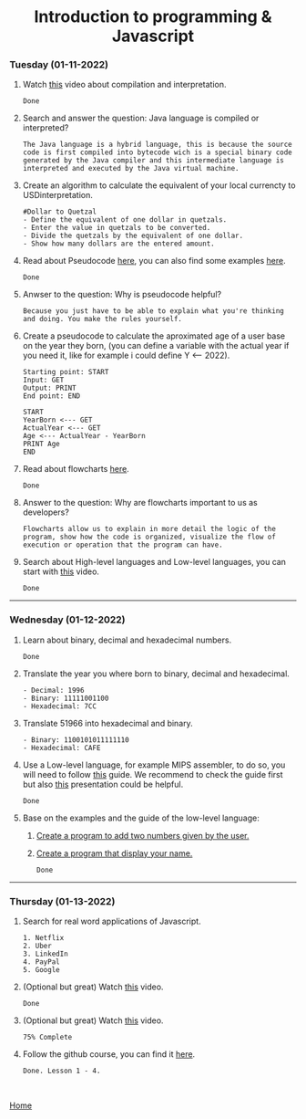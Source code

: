 <h1 align="center">Introduction to programming & Javascript</h1>

<strong><h3>Tuesday (01-11-2022)</h3></strong>

1. Watch [this][1] video about compilation and interpretation.

    ```
    Done
    ```

2. Search and answer the question: Java language is compiled or interpreted?

    ```
    The Java language is a hybrid language, this is because the source code is first compiled into bytecode wich is a special binary code generated by the Java compiler and this intermediate language is interpreted and executed by the Java virtual machine.
    ```

3. Create an algorithm to calculate the equivalent of your local currencty to USDinterpretation.

    ```
    #Dollar to Quetzal
    - Define the equivalent of one dollar in quetzals.
    - Enter the value in quetzals to be converted.
    - Divide the quetzals by the equivalent of one dollar.
    - Show how many dollars are the entered amount.
    ```

4. Read about Pseudocode [here][2], you can also find some examples [here][3].

    ```
    Done
    ```

5. Anwser to the question: Why is pseudocode helpful?

    ```
    Because you just have to be able to explain what you're thinking and doing. You make the rules yourself.
    ```

6. Create a pseudocode to calculate the aproximated age of a user base on the year they born, (you can define a variable with the actual year if you need it, like for example i could define Y <-- 2022).

    ```
    Starting point: START
    Input: GET
    Output: PRINT
    End point: END

    START
    YearBorn <--- GET
    ActualYear <--- GET
    Age <--- ActualYear - YearBorn
    PRINT Age
    END
    ```

7. Read about flowcharts [here][4].

    ```
    Done
    ```

8. Answer to the question: Why are flowcharts important to us as developers?

    ```
    Flowcharts allow us to explain in more detail the logic of the program, show how the code is organized, visualize the flow of execution or operation that the program can have.
    ```

9. Search about High-level languages and Low-level languages, you can start with [this][5] video.

    ```
    Done
    ```

***

<strong><h3>Wednesday (01-12-2022)</h3></strong>

1. Learn about binary, decimal and hexadecimal numbers.

    ```
    Done
    ```

2. Translate the year you where born to binary, decimal and hexadecimal.

    ```
    - Decimal: 1996
    - Binary: 11111001100
    - Hexadecimal: 7CC
    ```

3. Translate 51966 into hexadecimal and binary.

    ```
    - Binary: 1100101011111110
    - Hexadecimal: CAFE
    ```

4. Use a Low-level language, for example MIPS assembler, to do so, you will need to follow [this][6] guide. We recommend to check the guide first but also [this][7] presentation could be helpful.

    ```
    Done
    ```

5. Base on the examples and the guide of the low-level language: 
    1. [Create a program to add two numbers given by the user.](Program1.asm)
    2. [Create a program that display your name.](Program2.asm)

        ```
        Done
        ```

***

<strong><h3>Thursday (01-13-2022)</h3></strong>

1. Search for real word applications of Javascript.

    ```
    1. Netflix
    2. Uber
    3. LinkedIn
    4. PayPal
    5. Google
    ```

2. (Optional but great) Watch [this][8] video.

    ```
    Done
    ```

3. (Optional but great) Watch [this][9] video.

    ```
    75% Complete
    ```

4. Follow the github course, you can find it [here][10].

    ```
    Done. Lesson 1 - 4.
    ```

<br>

[Home](../../README.md)

[1]: https://www.youtube.com/watch?v=JNMy969SjyU
[2]: https://www.freecodecamp.org/news/what-is-pseudocode-in-programming/
[3]: https://github.com/corecodeio/bootcamp-from-scratch/blob/main/src/technologies/2022/week1/resources/PSEUDOCODE.md
[4]: https://www.lucidchart.com/pages/es/que-es-un-diagrama-de-flujo
[5]: https://www.youtube.com/watch?v=1vRPOp5p-qs
[6]: https://github.com/corecodeio/bootcamp-from-scratch/blob/main/src/technologies/2022/week1/resources/MIPS.md
[7]: https://courses.cs.vt.edu/cs2506/Fall2014/Notes/L04.MIPSAssemblyOverview.pdf
[8]: https://www.youtube.com/watch?v=LW6vQNE2jgc&t=1962s
[9]: https://www.youtube.com/watch?v=KXkQJBASUOg
[10]: https://www.udacity.com/course/version-control-with-git--ud123
